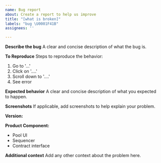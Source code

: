 ```yaml
---
name: Bug report
about: Create a report to help us improve
title: "[what is broken]"
labels: "bug \U0001F41B"
assignees: ''

---
```


**Describe the bug**
A clear and concise description of what the bug is.

**To Reproduce**
Steps to reproduce the behavior:
1. Go to '...'
2. Click on '....'
3. Scroll down to '....'
4. See error

**Expected behavior**
A clear and concise description of what you expected to happen.

**Screenshots**
If applicable, add screenshots to help explain your problem.

**Version:**

**Product Component:**
 - Pool UI
- Sequencer
- Contract interface

**Additional context**
Add any other context about the problem here.
